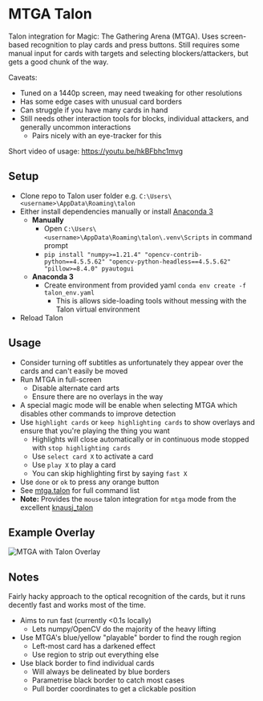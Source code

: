 # MTGA Talon

Talon integration for Magic: The Gathering Arena (MTGA). Uses screen-based recognition to play cards and press buttons. Still requires some manual input for cards with targets and selecting blockers/attackers, but gets a good chunk of the way.

Caveats:

- Tuned on a 1440p screen, may need tweaking for other resolutions
- Has some edge cases with unusual card borders
- Can struggle if you have many cards in hand
- Still needs other interaction tools for blocks, individual attackers, and generally uncommon interactions
  - Pairs nicely with an eye-tracker for this

Short video of usage: <https://youtu.be/hkBFbhc1mvg>

## Setup

- Clone repo to Talon user folder e.g. `C:\Users\<username>\AppData\Roaming\talon`
- Either install dependencies manually or install [Anaconda 3](https://www.anaconda.com/)
  - **Manually**
    - Open `C:\Users\<username>\AppData\Roaming\talon\.venv\Scripts` in command prompt
    - `pip install "numpy>=1.21.4" "opencv-contrib-python==4.5.5.62" "opencv-python-headless==4.5.5.62" "pillow>=8.4.0" pyautogui`
  - **Anaconda 3**
    - Create environment from provided yaml `conda env create -f talon_env.yaml`
      - This is allows side-loading tools without messing with the Talon virtual environment
- Reload Talon

## Usage

- Consider turning off subtitles as unfortunately they appear over the cards and can't easily be moved
- Run MTGA in full-screen
  - Disable alternate card arts
  - Ensure there are no overlays in the way
- A special magic mode will be enable when selecting MTGA which disables other commands to improve detection
- Use `highlight cards` or `keep highlighting cards` to show overlays and ensure that you're playing the thing you want
  - Highlights will close automatically or in continuous mode stopped with `stop highlighting cards`
  - Use `select card X` to activate a card
  - Use `play X` to play a card
  - You can skip highlighting first by saying `fast X`
- Use `done` or `ok` to press any orange button
- See [mtga.talon](mtga.talon) for full command list
- **Note:** Provides the `mouse` talon integration for `mtga` mode from the excellent [knausj_talon](https://github.com/knausj85/knausj_talon)

## Example Overlay

![MTGA with Talon Overlay](img/mtga_screenshot_talon.png)

## Notes

Fairly hacky approach to the optical recognition of the cards, but it runs decently fast and works most of the time.

- Aims to run fast (currently <0.1s locally)
  - Lets numpy/OpenCV do the majority of the heavy lifting
- Use MTGA's blue/yellow "playable" border to find the rough region
  - Left-most card has a darkened effect
  - Use region to strip out everything else
- Use black border to find individual cards
  - Will always be delineated by blue borders
  - Parametrise black border to catch most cases
  - Pull border coordinates to get a clickable position
